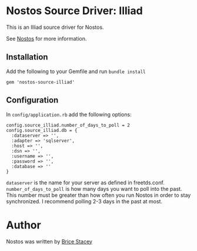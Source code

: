 # Nostos Source Driver: Illiad

This is an Illiad source driver for Nostos.

See [Nostos](https://github.com/bricestacey/nostos) for more information.

## Installation

Add the following to your Gemfile and run `bundle install`

    gem 'nostos-source-illiad'

## Configuration

In `config/application.rb` add the following options:

    config.source_illiad.number_of_days_to_poll = 2
    config.source_illiad.db = {
      :dataserver => '',
      :adapter => 'sqlserver',
      :host => '',
      :dsn => '',
      :username => '',
      :password => '',
      :database => ''
    }

`dataserver` is the name for your server as defined in freetds.conf. `number_of_days_to_poll` is how many days you want to poll into the past. This number must be greater than how often you run Nostos in order to stay synchronized. I recommend polling 2-3 days in the past at most.

# Author

Nostos was written by [Brice Stacey](https://github.com/bricestacey)

